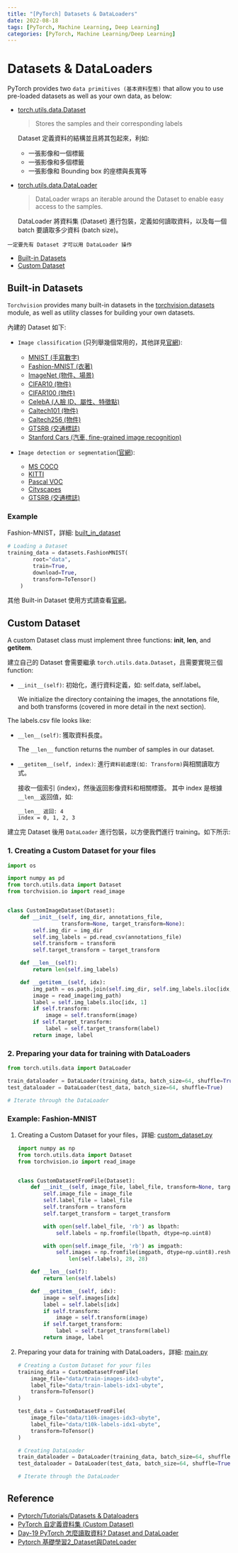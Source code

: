 ```yaml
---
title: "[PyTorch] Datasets & DataLoaders"
date: 2022-08-18
tags: [PyTorch, Machine Learning, Deep Learning]
categories: [PyTorch, Machine Learning/Deep Learning]
---
```


# Datasets & DataLoaders

PyTorch provides two `data primitives (基本資料型態)` that allow you to use pre-loaded datasets as well as your own data, as below:

- [torch.utils.data.Dataset](https://pytorch.org/docs/stable/data.html#torch.utils.data.Dataset)

    > Stores the samples and their corresponding labels

    Dataset 定義資料的結構並且將其包起來，利如:

    - 一張影像和一個標籤
    - 一張影像和多個標籤
    - 一張影像和 Bounding box 的座標與長寬等

- [torch.utils.data.DataLoader](https://pytorch.org/docs/stable/data.html#torch.utils.data.DataLoader)
    > DataLoader wraps an iterable around the Dataset to enable easy access to the samples.

     DataLoader 將資料集 (Dataset) 進行包裝，定義如何讀取資料，以及每一個 batch 要讀取多少資料 (batch size)。

```
一定要先有 Dataset 才可以用 DataLoader 操作
```

- [Built-in Datasets](#built-in-datasets)
- [Custom Dataset](#custom-dataset)

## Built-in Datasets

`Torchvision` provides many built-in datasets in the [torchvision.datasets](https://pytorch.org/vision/stable/datasets.html) module, as well as utility classes for building your own datasets.

內建的 Dataset 如下:

- `Image classification` (只列舉幾個常用的，其他詳見[官網](https://pytorch.org/vision/stable/datasets.html#image-classification)):
  - [MNIST (手寫數字)](http://yann.lecun.com/exdb/mnist/)
  - [Fashion-MNIST (衣著)](https://github.com/zalandoresearch/fashion-mnist)
  - [ImageNet (物件、場景)](https://image-net.org/)
  - [CIFAR10 (物件)](https://www.cs.toronto.edu/~kriz/cifar.html)
  - [CIFAR100 (物件)](https://www.cs.toronto.edu/~kriz/cifar.html)
  - [CelebA (人臉 ID、屬性、特徵點)](http://mmlab.ie.cuhk.edu.hk/projects/CelebA.html)
  - [Caltech101 (物件)](https://data.caltech.edu/records/20086)
  - [Caltech256 (物件)](https://data.caltech.edu/records/20087)
  - [GTSRB (交通標誌)](https://benchmark.ini.rub.de/)
  - [Stanford Cars (汽車, fine-grained image recognition)](https://ai.stanford.edu/~jkrause/cars/car_dataset.html)

- `Image detection or segmentation`([官網](https://pytorch.org/vision/stable/datasets.html#image-detection-or-segmentation)):
  - [MS COCO](https://cocodataset.org/#detection-2016)
  - [KITTI](http://www.cvlibs.net/datasets/kitti/eval_object.php?obj_benchmark)
  - [Pascal VOC](http://host.robots.ox.ac.uk/pascal/VOC/)
  - [Cityscapes](https://www.cityscapes-dataset.com/)
  - [GTSRB (交通標誌)](https://benchmark.ini.rub.de/)

### Example

Fashion-MNIST，詳細: [built_in_dataset](https://github.com/kaka-lin/ML-Notes/blob/master/Pytorch/datasets_dataloaders/built_in_dataset.py)

```python
# Loading a Dataset
training_data = datasets.FashionMNIST(
        root="data",
        train=True,
        download=True,
        transform=ToTensor()
    )
```

其他 Built-in Dataset 使用方式請查看[官網](https://pytorch.org/vision/stable/datasets.html)。

## Custom Dataset

A custom Dataset class must implement three functions: __init__, __len__, and __getitem__.

建立自己的 Dataset 會需要繼承 `torch.utils.data.Dataset`，且需要實現三個function:
  - `__init__(self)`: 初始化，進行資料定義，如: self.data, self.label。

    We initialize the directory containing the images, the annotations file, and both transforms (covered in more detail in the next section).

The labels.csv file looks like:

  - `__len__(self)`: 獲取資料長度。

    The `__len__` function returns the number of samples in our dataset.

  - `__getitem__(self, index)`: 進行`資料前處理(如: Transform)`與相關讀取方式。

    接收一個索引 (index)，然後返回影像資料和相關標簽。
    其中 index 是根據 `__len__`返回值，如:

    ```
    __len__ 返回: 4
    index = 0, 1, 2, 3
    ```

建立完 Dataset 後用 `DataLoader` 進行包裝，以方便我們進行 training。如下所示:

### 1. Creating a Custom Dataset for your files

```python
import os

import numpy as pd
from torch.utils.data import Dataset
from torchvision.io import read_image


class CustomImageDataset(Dataset):
    def __init__(self, img_dir, annotations_file,
                 transform=None, target_transform=None):
        self.img_dir = img_dir
        self.img_labels = pd.read_csv(annotations_file)
        self.transform = transform
        self.target_transform = target_transform

    def __len__(self):
        return len(self.img_labels)

    def __getitem__(self, idx):
        img_path = os.path.join(self.img_dir, self.img_labels.iloc[idx, 0])
        image = read_image(img_path)
        label = self.img_labels.iloc[idx, 1]
        if self.transform:
            image = self.transform(image)
        if self.target_transform:
            label = self.target_transform(label)
        return image, label
```

### 2. Preparing your data for training with DataLoaders

```python
from torch.utils.data import DataLoader

train_dataloader = DataLoader(training_data, batch_size=64, shuffle=True)
test_dataloader = DataLoader(test_data, batch_size=64, shuffle=True)

# Iterate through the DataLoader
```

### Example: Fashion-MNIST

1. Creating a Custom Dataset for your files，詳細: [custom_dataset.py](https://github.com/kaka-lin/ML-Notes/blob/master/Pytorch/datasets_dataloaders/custom_dataset/custom_dataset.py)

    ```python
    import numpy as np
    from torch.utils.data import Dataset
    from torchvision.io import read_image


    class CustomDatasetFromFile(Dataset):
        def __init__(self, image_file, label_file, transform=None, target_transform=None):
            self.image_file = image_file
            self.label_file = label_file
            self.transform = transform
            self.target_transform = target_transform

            with open(self.label_file, 'rb') as lbpath:
                self.labels = np.fromfile(lbpath, dtype=np.uint8)

            with open(self.image_file, 'rb') as imgpath:
                self.images = np.fromfile(imgpath, dtype=np.uint8).reshape(
                    len(self.labels), 28, 28)

        def __len__(self):
            return len(self.labels)

        def __getitem__(self, idx):
            image = self.images[idx]
            label = self.labels[idx]
            if self.transform:
                image = self.transform(image)
            if self.target_transform:
                label = self.target_transform(label)
            return image, label
    ```

2. Preparing your data for training with DataLoaders，詳細: [main.py](https://github.com/kaka-lin/ML-Notes/blob/master/Pytorch/datasets_dataloaders/custom_dataset/main.py)

    ```python
    # Creating a Custom Dataset for your files
    training_data = CustomDatasetFromFile(
        image_file="data/train-images-idx3-ubyte",
        label_file="data/train-labels-idx1-ubyte",
        transform=ToTensor()
    )

    test_data = CustomDatasetFromFile(
        image_file="data/t10k-images-idx3-ubyte",
        label_file="data/t10k-labels-idx1-ubyte",
        transform=ToTensor()
    )

    # Creating DataLoader
    train_dataloader = DataLoader(training_data, batch_size=64, shuffle=True)
    test_dataloader = DataLoader(test_data, batch_size=64, shuffle=True)

    # Iterate through the DataLoader
    ```

## Reference
- [Pytorch/Tutorials/Datasets & Dataloaders](https://pytorch.org/tutorials/beginner/basics/data_tutorial.html#)
- [PyTorch 自定義資料集 (Custom Dataset)](https://rowantseng.medium.com/pytorch-%E8%87%AA%E5%AE%9A%E7%BE%A9%E8%B3%87%E6%96%99%E9%9B%86-custom-dataset-7f9958a8ff15)
- [Day-19 PyTorch 怎麼讀取資料? Dataset and DataLoader ](https://ithelp.ithome.com.tw/articles/10277163)
- [Pytorch 基礎學習2_Dataset與DateLoader](https://www.wpgdadatong.com/tw/blog/detail?BID=B5207)
